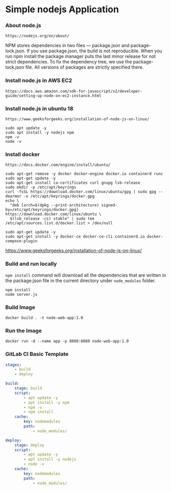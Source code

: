# Simple nodejs Application

### About node.js
```
https://nodejs.org/en/about/
```
NPM stores dependencies in two files — package.json and package-lock.json. If you use package.json, the build is not reproducible. When you run npm install the package manager puts the last minor release for not strict dependencies. To fix the dependency tree, we use the package-lock.json file. All versions of packages are strictly specified there.

### Install node.js in AWS EC2
```
https://docs.aws.amazon.com/sdk-for-javascript/v2/developer-guide/setting-up-node-on-ec2-instance.html
```

### Install node.js in ubuntu 18
```
https://www.geeksforgeeks.org/installation-of-node-js-on-linux/
```
```
sudo apt update -y
sudo apt install -y nodejs npm
npm -v
node -v
```
### Install docker
```
https://docs.docker.com/engine/install/ubuntu/
```
```
sudo apt-get remove -y docker docker-engine docker.io containerd runc
sudo apt-get update -y
sudo apt-get install ca-certificates curl gnupg lsb-release
sudo mkdir -p /etc/apt/keyrings
curl -fsSL https://download.docker.com/linux/ubuntu/gpg | sudo gpg --dearmor -o /etc/apt/keyrings/docker.gpg
echo \
  "deb [arch=$(dpkg --print-architecture) signed-by=/etc/apt/keyrings/docker.gpg] https://download.docker.com/linux/ubuntu \
  $(lsb_release -cs) stable" | sudo tee /etc/apt/sources.list.d/docker.list > /dev/null

sudo apt-get update -y
sudo apt-get install -y docker-ce docker-ce-cli containerd.io docker-compose-plugin
```
https://www.geeksforgeeks.org/installation-of-node-js-on-linux/

### Build and run locally
`npm install` command will download all the dependencies that are written in the package.json file in the current directory under `node_modules` folder.

```
npm install 
node server.js
```
### Build Image
```
docker build . -t node-web-app:1.0
```
### Run the Image
```
docker run -d --name app -p 8080:8080 node-web-app:1.0
```
### GitLab CI Basic Template
```yaml
stages: 
    - build
    - deploy

build:
    stage: build
    script:
        - apt update -y
        - apt install -y npm
        - npm -v
        - npm install
    cache:
        key: nodemodules
        path:
            - node_modules/

deploy:
    stage: deploy
    script:
        - apt update -y
        - apt install -y nodejs
        - node -v
    cache:
        key: nodemodules
        path:
            - node_modules/
```